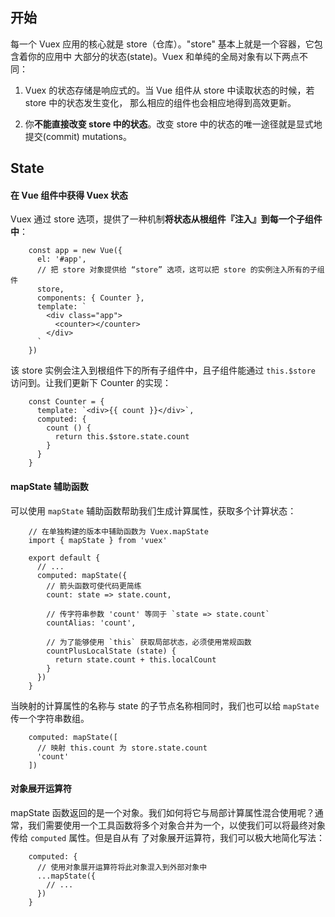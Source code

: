 ## 开始
每一个 Vuex 应用的核心就是 store（仓库）。"store" 基本上就是一个容器，它包含着你的应用中
大部分的状态(state)。Vuex 和单纯的全局对象有以下两点不同：
1. Vuex 的状态存储是响应式的。当 Vue 组件从 store 中读取状态的时候，若 store 中的状态发生变化，
那么相应的组件也会相应地得到高效更新。

2. 你**不能直接改变 store 中的状态**。改变 store 中的状态的唯一途径就是显式地提交(commit) mutations。

## State

#### 在 Vue 组件中获得 Vuex 状态

Vuex 通过 store 选项，提供了一种机制**将状态从根组件『注入』到每一个子组件中**：

```ecmascript 6
    const app = new Vue({
      el: '#app',
      // 把 store 对象提供给 “store” 选项，这可以把 store 的实例注入所有的子组件
      store,
      components: { Counter },
      template: `
        <div class="app">
          <counter></counter>
        </div>
      `
    })
```

该 store 实例会注入到根组件下的所有子组件中，且子组件能通过 ```this.$store``` 访问到。让我们更新下 Counter 的实现：

```ecmascript 6
    const Counter = {
      template: `<div>{{ count }}</div>`,
      computed: {
        count () {
          return this.$store.state.count
        }
      }
    }
```

#### mapState 辅助函数

可以使用 ```mapState``` 辅助函数帮助我们生成计算属性，获取多个计算状态：

```ecmascript 6
    // 在单独构建的版本中辅助函数为 Vuex.mapState
    import { mapState } from 'vuex'
    
    export default {
      // ...
      computed: mapState({
        // 箭头函数可使代码更简练
        count: state => state.count,
    
        // 传字符串参数 'count' 等同于 `state => state.count`
        countAlias: 'count',
    
        // 为了能够使用 `this` 获取局部状态，必须使用常规函数
        countPlusLocalState (state) {
          return state.count + this.localCount
        }
      })
    }
```

当映射的计算属性的名称与 state 的子节点名称相同时，我们也可以给 ```mapState``` 传一个字符串数组。

```ecmascript 6
    computed: mapState([
      // 映射 this.count 为 store.state.count
      'count'
    ])
```

#### 对象展开运算符

mapState 函数返回的是一个对象。我们如何将它与局部计算属性混合使用呢？通常，我们需要使用一个工具函数将多个对象合并为一个，以使我们可以将最终对象传给 ```computed``` 属性。但是自从有
了对象展开运算符，我们可以极大地简化写法：

```ecmascript 6
    computed: {
      // 使用对象展开运算符将此对象混入到外部对象中
      ...mapState({
        // ...
      })
    }
```

